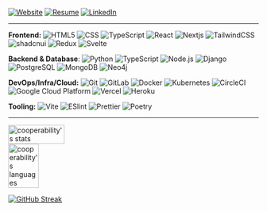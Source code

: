 [![Website](https://img.shields.io/website?color=0ab9e6&style=flat-square&up_message=cooperability.com&url=https%3A%2F%2Fcooperability.com)](https://cooperability.com)
[![Resume](https://img.shields.io/badge/-Resume-%234285F4?style=flat-square&logo=googledocs&logoColor=ffffff)](https://drive.google.com/file/d/1-mHF7SH3ym9QI8jKBtpKKzvbJM8L1Ovc/view?usp=sharing)
[![LinkedIn](https://img.shields.io/badge/-LinkedIn-%234285F4?style=flat-square)](https://www.linkedin.com/in/cooper-reed/)

---
**Frontend:**
![HTML5](https://img.shields.io/badge/-HTML5-%23E44D27?style=flat-square&logo=html5&logoColor=ffffff)
![CSS](https://img.shields.io/badge/-CSS-%23663399?style=flat-square&logo=css)
![TypeScript](https://img.shields.io/badge/-TypeScript-007ACC?style=flat-square&logo=typescript&logoColor=ffffff)
![React](https://img.shields.io/badge/-React-000?&logo=React)
![Nextjs](https://img.shields.io/badge/Next.js-%23000000?logo=nextdotjs)
![TailwindCSS](https://img.shields.io/badge/-TailwindCSS-%231a202c?style=flat-square&logo=tailwind-css&logoColor=ffffff)
![shadcnui](https://img.shields.io/badge/-Shadcn/ui-%23000000?style=flat-square&logo=shadcnui)
![Redux](https://img.shields.io/badge/-Redux-%23764ABC?style=flat-square&logo=redux&logoColor=ffffff)
![Svelte](https://img.shields.io/badge/-Svelte-%23FF3E00?style=flat-square&logo=svelte&logoColor=ffffff)

**Backend & Database**:
![Python](https://img.shields.io/badge/-Python-%233776AB?style=flat-square&logo=python&logoColor=ffffff)
![TypeScript](https://img.shields.io/badge/-TypeScript-007ACC?style=flat-square&logo=typescript&logoColor=ffffff)
![Node.js](https://img.shields.io/badge/-Node.js-%235FA04E?&logo=Node.js&logoColor=ffffff)
![Django](https://img.shields.io/badge/-Django-%23092E20?style=flat-square&logo=django)
![PostgreSQL](https://img.shields.io/badge/-PostgreSQL-%234169E1?&logo=PostgreSQL&logoColor=ffffff)
![MongoDB](https://img.shields.io/badge/-Mongodb-%2347A248?&logo=mongodb&logoColor=ffffff)
![Neo4j](https://img.shields.io/badge/-Neo4j-%234581C3?&logo=neo4j&logoColor=ffffff)

**DevOps/Infra/Cloud:**
![Git](https://img.shields.io/badge/-Git-%23F05032?style=flat-square&logo=git&logoColor=ffffff)
![GitLab](https://img.shields.io/badge/-GitLab-FCA121?style=flat-square&logo=gitlab&logoColor=ffffff)
![Docker](https://img.shields.io/badge/-Docker-%232496ED?style=flat-square&logo=docker&logoColor=ffffff)
![Kubernetes](https://img.shields.io/badge/-Kubernetes-%23326CE5?style=flat-square&logo=kubernetes&logoColor=ffffff)
![CircleCI](https://img.shields.io/badge/-Circleci-%238669AE?style=flat-square&logo=circleci)
![Google Cloud Platform](https://img.shields.io/badge/-GCP-%234285F4?&logo=googlecloud&logoColor=ffffff)
![Vercel](https://img.shields.io/badge/-Vercel-000?&logo=Vercel)
![Heroku](https://img.shields.io/badge/-Heroku-%23430098?style=flat-square)


**Tooling:**
![Vite](https://img.shields.io/badge/-Vite-%23646CFF?style=flat-square&logo=vite&logoColor=ffffff)
![ESlint](https://img.shields.io/badge/-ESLint-%234B32C3?style=flat-square&logo=eslint)
![Prettier](https://img.shields.io/badge/-Prettier-%23F7B93E?style=flat-square&logo=prettier&logoColor=ffffff)
![Poetry](https://img.shields.io/badge/-Poetry-%2360A5FA?style=flat-square&logo=poetry&logoColor=ffffff)

---
<div style="display: flex; justify-content: space-between; align-items: center;">
  <a href="https://github.com/anuraghazra/github-readme-stats">
    <img src="https://github-readme-stats.vercel.app/api?username=cooperability&show_icons=true&theme=gotham" width="57%" alt="cooperability's stats"/>
    <img src="https://github-readme-stats.vercel.app/api/top-langs?username=cooperability&show_icons=true&theme=gotham&locale=en&layout=compact" width="42%" alt="cooperability's languages" />
  </a>
</div>


[![GitHub Streak](https://streak-stats.demolab.com?user=cooperability&theme=gotham&exclude_days=Sun%2CSat)](https://git.io/streak-stats)

<!-- ![Stars](https://img.shields.io/github/stars/cooperability?style=social)  
![Followers](https://img.shields.io/github/followers/cooperability?style=social) -->

<!-- ![cooperability's github stats](https://github-readme-stats.vercel.app/api?username=cooperability&show_icons=true&theme=gotham) -->

<!-- ![Views](https://img.shields.io/github/views/cooperability?style=social)   -->


<!-- **Frontend:**
[![Frontend](https://skillicons.dev/icons?i=ts,nextjs,css,tailwind,svelte,vercel,vue)](https://skillicons.dev)

**Backend:**
[![Backend](https://skillicons.dev/icons?i=python,postgresql,django,gcp)](https://skillicons.dev)

**DevOps:**
[![DevOps](https://skillicons.dev/icons?i=docker,github,gitlab,heroku,kubernetes,postman)](https://skillicons.dev) -->

<!-- https://simpleicons.org/ -->

<!-- **[Website](https://cooperability.com) // [Resume](https://drive.google.com/file/d/1-mHF7SH3ym9QI8jKBtpKKzvbJM8L1Ovc/view?usp=sharing) // [LinkedIn](https://www.linkedin.com/in/cooperability/)** -->

<!-- Theme Docs for stat cards -->
<!-- https://github.com/anuraghazra/github-readme-stats/blob/master/themes/README.md -->

<!-- https://github.com/DenverCoder1/github-readme-streak-stats/blob/main/docs/themes.md -->